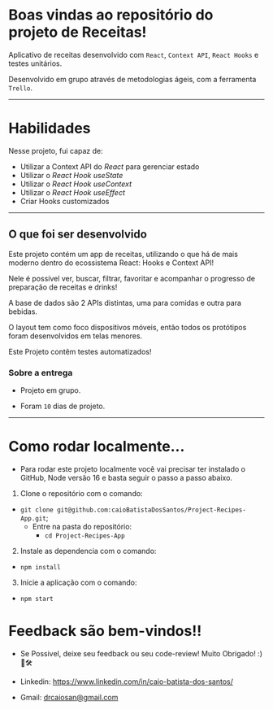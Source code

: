 # Boas vindas ao repositório do projeto de Receitas!

Aplicativo de receitas desenvolvido com `React`, `Context API`, `React Hooks` e testes unitários.

Desenvolvido em grupo através de metodologias ágeis, com a ferramenta `Trello`.

---

# Habilidades

Nesse projeto, fui capaz de:

  - Utilizar a Context API do _React_ para gerenciar estado
  - Utilizar o _React Hook useState_
  - Utilizar o _React Hook useContext_
  - Utilizar o _React Hook useEffect_
  - Criar Hooks customizados

---

## O que foi ser desenvolvido

Este projeto contém um app de receitas, utilizando o que há de mais moderno dentro do ecossistema React: Hooks e Context API!

Nele é possível ver, buscar, filtrar, favoritar e acompanhar o progresso de preparação de receitas e drinks!

A base de dados são 2 APIs distintas, uma para comidas e outra para bebidas.

O layout tem como foco dispositivos móveis, então todos os protótipos foram desenvolvidos em telas menores.

Este Projeto contêm testes automatizados!


### Sobre a entrega

- Projeto em grupo.

- Foram `10` dias de projeto.

---

# Como rodar localmente...

- Para rodar este projeto localmente você vai precisar ter instalado o GitHub, Node versão 16 e basta seguir o passo a passo abaixo.

1. Clone o repositório com o comando:
  - `git clone git@github.com:caioBatistaDosSantos/Project-Recipes-App.git`;
    - Entre na pasta do repositório:
      - `cd Project-Recipes-App`
2. Instale as dependencia com o comando:
  - `npm install`
3. Inicie a aplicação com o comando:
  - `npm start`

# Feedback são bem-vindos!!

- Se Possivel, deixe seu feedback ou seu code-review! Muito Obrigado! :)🤝🛠

- Linkedin: https://www.linkedin.com/in/caio-batista-dos-santos/
- Gmail: drcaiosan@gmail.com
